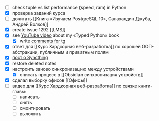 - [ ] check tuple vs list performance (speed, ram) in Python
- [x] проверка заданий курса
- [ ] дочитать [[Книга «Изучаем PostgreSQL 10», Салахалдин Джуба, Андрей Волков]]
- [x] create issue 1292 [[LMS]]
- [x] see [YouTube video](https://www.youtube.com/watch?v=RiLPr3jQCMI) about my «Typed Python» book
	- [x] write [comments for tg](https://t.me/t0digital/867)
- [x] ответ для [[Курс Хардкорная веб-разработка]] по хорошей ООП-абстракции, публичным и приватным полям
- [x] [пост о Syncthing](https://t.me/t0digital/868)
- [x] restore deleted notes
- [x] настроить заново синхронизацию между устройствами
	- [x] описать процесс в [[Obsidian синхронизация устройств]]
- [x] сделал выборку офисов [[Офисы]]
- [ ] видео для [[Курс Хардкорная веб-разработка]] по связке книги-главы:
	- [ ] написать
	- [ ] снять
	- [ ] смонтировать
	- [ ] выложить
